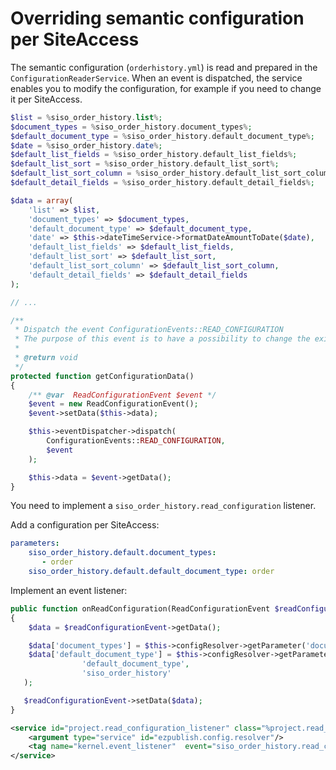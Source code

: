 # Overriding semantic configuration per SiteAccess

The semantic configuration (`orderhistory.yml`) is read and prepared in the `ConfigurationReaderService`.
When an event is dispatched, the service enables you to modify the configuration, for example if you need to change it per SiteAccess.

``` php
$list = %siso_order_history.list%;
$document_types = %siso_order_history.document_types%;
$default_document_type = %siso_order_history.default_document_type%;
$date = %siso_order_history.date%;
$default_list_fields = %siso_order_history.default_list_fields%;
$default_list_sort = %siso_order_history.default_list_sort%;
$default_list_sort_column = %siso_order_history.default_list_sort_column%;
$default_detail_fields = %siso_order_history.default_detail_fields%;

$data = array(
    'list' => $list,
    'document_types' => $document_types,
    'default_document_type' => $default_document_type,
    'date' => $this->dateTimeService->formatDateAmountToDate($date),
    'default_list_fields' => $default_list_fields,
    'default_list_sort' => $default_list_sort,
    'default_list_sort_column' => $default_list_sort_column,
    'default_detail_fields' => $default_detail_fields
);

// ...

/**
 * Dispatch the event ConfigurationEvents::READ_CONFIGURATION
 * The purpose of this event is to have a possibility to change the existing configuration depending on the siteAccess.
 *
 * @return void
 */
protected function getConfigurationData()
{
    /** @var  ReadConfigurationEvent $event */
    $event = new ReadConfigurationEvent();
    $event->setData($this->data);

    $this->eventDispatcher->dispatch(
        ConfigurationEvents::READ_CONFIGURATION,
        $event
    );

    $this->data = $event->getData();
}
```

You need to implement a `siso_order_history.read_configuration` listener.

Add a configuration per SiteAccess:

``` yaml
parameters:
    siso_order_history.default.document_types:
       - order
    siso_order_history.default.default_document_type: order
```

Implement an event listener:

``` php
public function onReadConfiguration(ReadConfigurationEvent $readConfigurationEvent)
{
    $data = $readConfigurationEvent->getData();

    $data['document_types'] = $this->configResolver->getParameter('document_types', 'siso_order_history');
    $data['default_document_type'] = $this->configResolver->getParameter(
                'default_document_type', 
                'siso_order_history'
   );

   $readConfigurationEvent->setData($data);
}
```

``` xml
<service id="project.read_configuration_listener" class="%project.read_configuration_listener.class%">
    <argument type="service" id="ezpublish.config.resolver"/>
    <tag name="kernel.event_listener"  event="siso_order_history.read_configuration" method="onReadConfiguration" />
</service>
```
